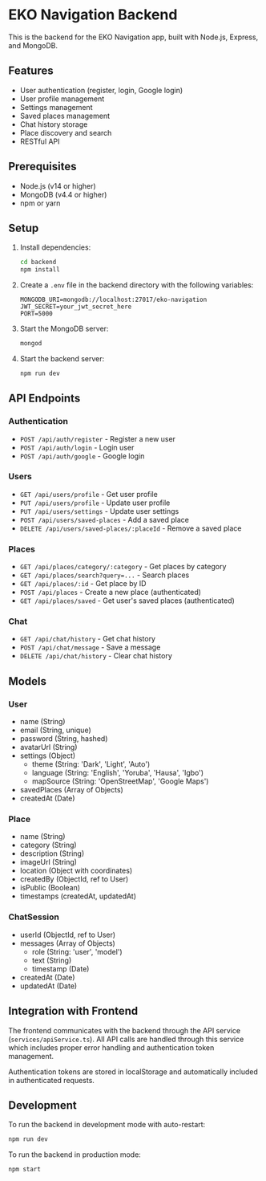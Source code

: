 # EKO Navigation Backend

This is the backend for the EKO Navigation app, built with Node.js, Express, and MongoDB.

## Features

- User authentication (register, login, Google login)
- User profile management
- Settings management
- Saved places management
- Chat history storage
- Place discovery and search
- RESTful API

## Prerequisites

- Node.js (v14 or higher)
- MongoDB (v4.4 or higher)
- npm or yarn

## Setup

1. Install dependencies:

   ```bash
   cd backend
   npm install
   ```

2. Create a `.env` file in the backend directory with the following variables:

   ```env
   MONGODB_URI=mongodb://localhost:27017/eko-navigation
   JWT_SECRET=your_jwt_secret_here
   PORT=5000
   ```

3. Start the MongoDB server:

   ```bash
   mongod
   ```

4. Start the backend server:
   ```bash
   npm run dev
   ```

## API Endpoints

### Authentication

- `POST /api/auth/register` - Register a new user
- `POST /api/auth/login` - Login user
- `POST /api/auth/google` - Google login

### Users

- `GET /api/users/profile` - Get user profile
- `PUT /api/users/profile` - Update user profile
- `PUT /api/users/settings` - Update user settings
- `POST /api/users/saved-places` - Add a saved place
- `DELETE /api/users/saved-places/:placeId` - Remove a saved place

### Places

- `GET /api/places/category/:category` - Get places by category
- `GET /api/places/search?query=...` - Search places
- `GET /api/places/:id` - Get place by ID
- `POST /api/places` - Create a new place (authenticated)
- `GET /api/places/saved` - Get user's saved places (authenticated)

### Chat

- `GET /api/chat/history` - Get chat history
- `POST /api/chat/message` - Save a message
- `DELETE /api/chat/history` - Clear chat history

## Models

### User

- name (String)
- email (String, unique)
- password (String, hashed)
- avatarUrl (String)
- settings (Object)
  - theme (String: 'Dark', 'Light', 'Auto')
  - language (String: 'English', 'Yoruba', 'Hausa', 'Igbo')
  - mapSource (String: 'OpenStreetMap', 'Google Maps')
- savedPlaces (Array of Objects)
- createdAt (Date)

### Place

- name (String)
- category (String)
- description (String)
- imageUrl (String)
- location (Object with coordinates)
- createdBy (ObjectId, ref to User)
- isPublic (Boolean)
- timestamps (createdAt, updatedAt)

### ChatSession

- userId (ObjectId, ref to User)
- messages (Array of Objects)
  - role (String: 'user', 'model')
  - text (String)
  - timestamp (Date)
- createdAt (Date)
- updatedAt (Date)

## Integration with Frontend

The frontend communicates with the backend through the API service (`services/apiService.ts`). All API calls are handled through this service which includes proper error handling and authentication token management.

Authentication tokens are stored in localStorage and automatically included in authenticated requests.

## Development

To run the backend in development mode with auto-restart:

```bash
npm run dev
```

To run the backend in production mode:

```bash
npm start
```
